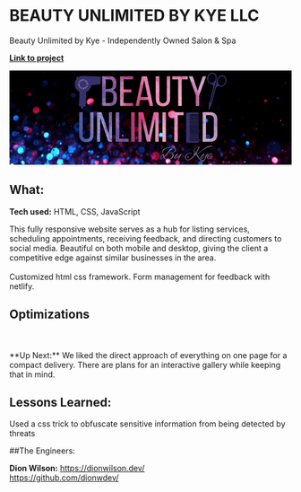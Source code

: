 # BEAUTY UNLIMITED BY KYE LLC
Beauty Unlimited by Kye - Independently Owned Salon & Spa

[**Link to project** ](https://kyedemo.netlify.app/)

![BeautyUnlimited](/images/3.png)

## What:

**Tech used:** HTML, CSS, JavaScript

This fully responsive website serves as a hub for listing services, scheduling appointments, receiving feedback, and directing customers to social media. Beautiful on both mobile and desktop, giving the client a competitive edge against similar businesses in the area.
</br>
</br>
Customized html css framework. Form management for feedback with netlify.

## Optimizations

</br>
</br>
**Up Next:** We liked the direct approach of everything on one page for a compact delivery. There are plans for an interactive gallery while keeping that in mind.

## Lessons Learned:
Used a css trick to obfuscate sensitive information from being detected by threats

##The Engineers:

**Dion Wilson:** 
https://dionwilson.dev/
</br>
https://github.com/dionwdev/


